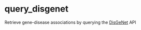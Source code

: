 # query_disgenet
Retrieve gene-disease associations by querying the [DisGeNet](https://www.disgenet.org/) API
